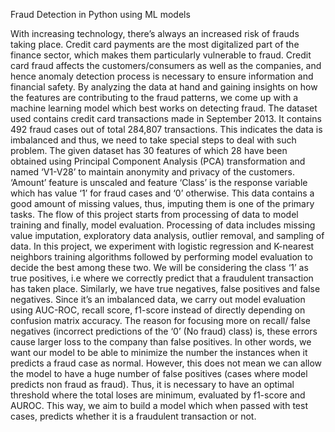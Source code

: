 Fraud Detection in Python using ML models

With increasing technology, there’s always an increased risk of frauds taking place. Credit card payments are the most digitalized part of the finance sector, which makes them particularly vulnerable to fraud. Credit card fraud affects the customers/consumers as well as the companies, and hence anomaly detection process is necessary to ensure information and financial safety. By analyzing the data at hand and gaining insights on how the features are contributing to the fraud patterns, we come up with a machine learning model which best works on detecting fraud.
The dataset used contains credit card transactions made in September 2013. It contains 492 fraud cases out of total 284,807 transactions. This indicates the data is imbalanced and thus, we need to take special steps to deal with such problem.
The given dataset has 30 features of which 28 have been obtained using Principal Component Analysis (PCA) transformation and named ‘V1-V28’ to maintain anonymity and privacy of the customers. ‘Amount’ feature is unscaled and feature ‘Class’ is the response variable which has value ‘1’ for fraud cases and ‘0’ otherwise. This data contains a good amount of missing values, thus, imputing them is one of the primary tasks.
The flow of this project starts from processing of data to model training and finally, model evaluation. Processing of data includes missing value imputation, exploratory data analysis, outlier removal, and sampling of data. In this project, we experiment with logistic regression and K-nearest neighbors training algorithms followed by performing model evaluation to decide the best among these two. We will be considering the class ‘1’ as true positives, i.e where we correctly predict that a fraudulent transaction has taken place. Similarly, we have true negatives, false positives and false negatives. Since it’s an imbalanced data, we carry out model evaluation using AUC-ROC, recall score, f1-score instead of directly depending on confusion matrix accuracy. The reason for focusing more on recall/ false negatives (incorrect predictions of the ‘0’ (No fraud) class) is, these errors cause larger loss to the company than false positives. In other words, we want our model to be able to minimize the number the instances when it predicts a fraud case as normal. However, this does not mean we can allow the model to have a huge number of false positives (cases where model predicts non fraud as fraud). Thus, it is necessary to have an optimal threshold where the total loses are minimum, evaluated by f1-score and AUROC.
This way, we aim to build a model which when passed with test cases, predicts whether it is a fraudulent transaction or not.
